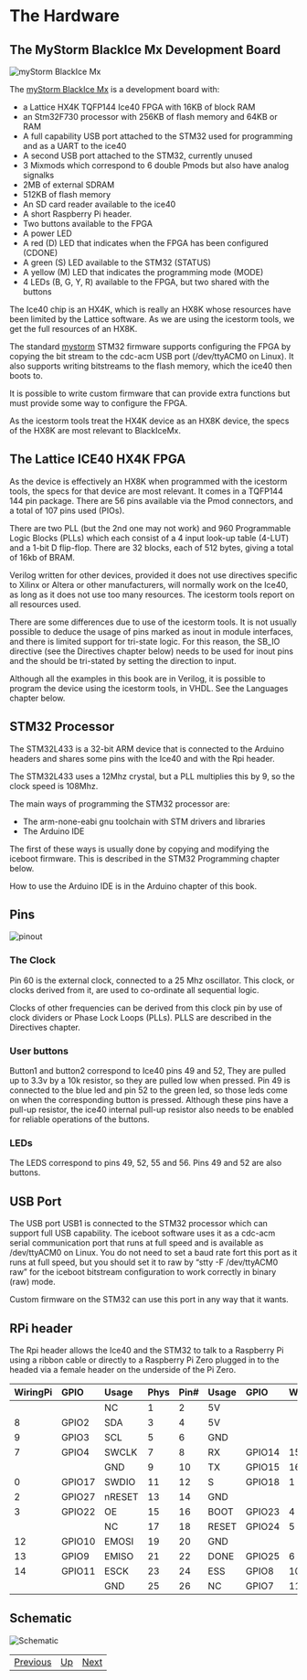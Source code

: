 # The Hardware

##	The MyStorm BlackIce Mx Development Board

![myStorm BlackIce Mx][img1]

The [myStorm BlackIce Mx][] is a development board with:
*	a Lattice HX4K TQFP144 Ice40 FPGA with 16KB of block RAM
*	an Stm32F730 processor with 256KB of flash memory and 64KB or RAM
*	A full capability USB port attached to the STM32 used for programming and as a UART to the ice40
* A second USB port attached to the STM32, currently unused
*	3 Mixmods which correspond to 6 double Pmods but also have analog signalks
* 2MB of external SDRAM
* 512KB of flash memory 
*	An SD card reader available to the ice40
*	A short Raspberry Pi header.
*	Two buttons available to the FPGA
*	A power LED
*	A red (D) LED that indicates when the FPGA has been configured (CDONE)
*	A green (S) LED available to the STM32 (STATUS)
* A yellow (M) LED that indicates the programming mode (MODE)
*	4 LEDs (B, G, Y, R) available to the FPGA, but two shared with the buttons

The Ice40 chip is an HX4K, which is really an HX8K whose resources have been limited by the Lattice software. As we are using the icestorm tools, we get the full resources of an HX8K.

The standard [mystorm][] STM32 firmware supports configuring the FPGA by copying the bit stream to the cdc-acm USB port (/dev/ttyACM0 on Linux). It also supports writing bitstreams to the flash memory, which the ice40 then boots to.

It is possible to write custom firmware that can provide extra functions but must provide some way to configure the FPGA.

As the icestorm tools treat the HX4K device as an HX8K device, the specs of the HX8K are most relevant to BlackIceMx.

[img1]:					https://cdn.tindiemedia.com/images/resize/kRnwcslzIExDv1SM6Nmc1doFpqI=/p/fit-in/774x516/filters:fill(fff)/i/7474/products/2019-07-03T14%3A53%3A37.320Z-BlackIceMx.jpg
[myStorm BlackIce Mx]:	https://www.tindie.com/products/Folknology/blackice-mx/
[mystorm]:				https://github.com/folknology/IceCore/tree/USB-CDC-issue-3/firmware/myStorm

##	The Lattice ICE40 HX4K FPGA
As the device is effectively an HX8K when programmed with the icestorm tools, the specs for that device are most relevant. It comes in a TQFP144 144 pin package.  There are 56 pins available via the Pmod connectors, and a total of 107 pins used (PIOs).

There are two PLL (but the 2nd one may not work) and 960 Programmable Logic Blocks (PLLs) which each consist of a 4 input look-up table (4-LUT) and a 1-bit D flip-flop. There are 32 blocks, each of 512 bytes, giving a total of 16kb of BRAM.

Verilog written for other devices, provided it does not use directives specific to Xilinx or Altera or other manufacturers, will normally work on the Ice40, as long as it does not use too many resources. The icestorm tools report on all resources used.

There are some differences due to use of the icestorm tools. It is not usually possible to deduce the usage of pins marked as inout in module interfaces, and there is limited support for tri-state logic. For this reason, the SB_IO directive (see the Directives chapter below) needs to be used for inout pins and the should be tri-stated by setting the direction to input.

Although all the examples in this book are in Verilog, it is possible to program the device using the icestorm tools, in VHDL. See the Languages chapter below.

##	STM32 Processor
The STM32L433 is a 32-bit ARM device that is connected to the Arduino headers and shares some pins with the Ice40 and with the Rpi header.

The STM32L433 uses a 12Mhz crystal, but a PLL multiplies this by 9, so the clock speed is 108Mhz.

The main ways of programming the STM32 processor are:
-	The arm-none-eabi gnu toolchain with STM drivers and libraries
-	The Arduino IDE

The first of these ways is usually done by copying and modifying the iceboot firmware.  This is described in the STM32 Programming chapter below.

How to use the Arduino IDE is in the Arduino chapter of this book.

##	Pins

![pinout][img2]

[img2]: ./pinout.png "pinout"

### The Clock

Pin 60 is the external clock, connected to a 25 Mhz oscillator.  This clock, or clocks derived from it, are used to co-ordinate all sequential logic.

Clocks of other frequencies can be derived from this clock pin by use of clock dividers or Phase Lock Loops (PLLs). PLLS are described in the Directives chapter.


### User buttons

Button1 and button2 correspond to Ice40 pins 49 and 52, They are pulled up to 3.3v by a 10k resistor, so they are pulled low when pressed. Pin 49 is connected to the blue led and pin 52 to the green led, so those leds come on when the corresponding button is pressed. Although these pins have a pull-up resistor, the ice40 internal pull-up resistor also needs to be enabled for reliable operations of the buttons.

### LEDs

The LEDS correspond to pins 49, 52, 55 and 56. Pins 49 and 52 are also buttons.

## USB Port 

The USB port USB1 is connected to the STM32 processor which can support full USB capability. The iceboot software uses it as a cdc-acm serial communication port that runs at full speed and is available as /dev/ttyACM0 on Linux. You do not need to set a baud rate fort this port as it runs at full speed, but you should set it to raw by “stty -F /dev/ttyACM0 raw” for the iceboot bitstream configuration to work correctly in binary (raw) mode.

Custom firmware on the STM32 can use this port in any way that it wants.

## RPi header

The Rpi header allows the Ice40 and the STM32 to talk to a Raspberry Pi using a ribbon cable or directly to a Raspberry Pi Zero plugged in to the headed via a female header on the underside of the Pi Zero.

| WiringPi | GPIO   | Usage  | Phys | Pin# | Usage | GPIO   | WiringPi |
| -------- |:----   |:-----  |:---- |:---- |:----- |:----   |:-------- |
|          |        |  NC    |  1   |  2   |  5V   |        |          |
|    8     | GPIO2  |  SDA   |  3   |  4   |  5V   |        |          |
|    9     | GPIO3  |  SCL   |  5   |  6   |  GND  |        |          |
|    7     | GPIO4  | SWCLK  |  7   |  8   |  RX   | GPIO14 |    15    |
|          |        |  GND   |  9   |  10  |  TX   | GPIO15 |    16    |
|    0     | GPIO17 | SWDIO  |  11  |  12  |   S   | GPIO18 |    1     |
|    2     | GPIO27 | nRESET |  13  |  14  |  GND  |        |          |
|    3     | GPIO22 |   OE   |  15  |  16  | BOOT  | GPIO23 |    4     |
|          |        |   NC   |  17  |  18  | RESET | GPIO24 |    5     |
|    12    | GPIO10 |  EMOSI |  19  |  20  |  GND  |        |          |
|    13    | GPIO9  |  EMISO |  21  |  22  | DONE  | GPIO25 |    6     |
|    14    | GPIO11 |  ESCK  |  23  |  24  |  ESS  | GPIO8  |    10    |
|          |        |  GND   |  25  |  26  |  NC   | GPIO7  |    11    |


## Schematic

![Schematic][img3]

|                                             |         |                                          |
|---------------------------------------------|---------|------------------------------------------|
|[Previous](../Introduction/Introduction.html)|[Up](..) |[Next](../Programming_the_Built-in_Hardware/Programming_the_Built-in_Hardware.html)|

[img3]:				./Schematic.jpg "Schematic"
